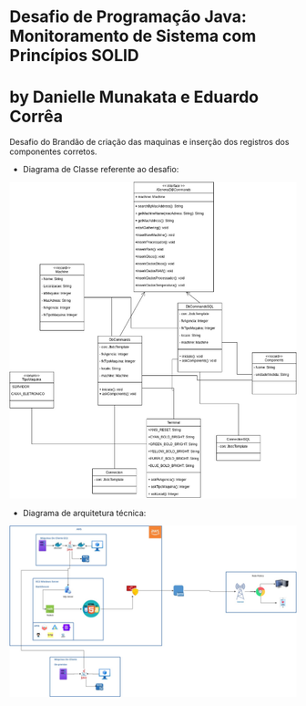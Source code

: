 # Desafio de Programação Java: Monitoramento de Sistema com Princípios SOLID 
# by Danielle Munakata e Eduardo Corrêa 

Desafio do Brandão de criação das maquinas e inserção dos registros dos componentes corretos.

- Diagrama de Classe referente ao desafio: 
<img src="diagrama_de_classe_Desafio.jpg">

- Diagrama de arquitetura técnica: 
<img src="Diagrama_de_arquitetura (3).jpg">
